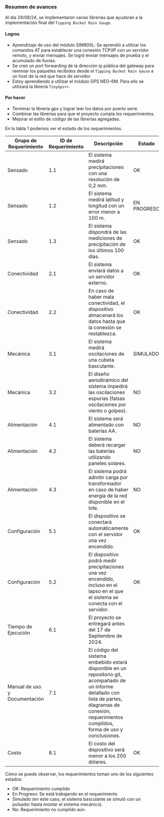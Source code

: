 ### Resumen de avances

Al día 29/08/24, se implementaron varias librerías que ayudarán a la implementación final del `Tipping Bucket Rain Gauge`.

#### Logros

* Aprendizaje de uso del módulo SIM800L: Se aprendió a utilizar los comandos AT para establecer una conexión TCP/IP con un servidor remoto, y enviar mensajes. Se logró enviar mensajes de prueba y el acumulado de lluvias.
* Se creó un port forwarding de la dirección ip pública del gateway para reenviar los paquetes recibidos desde el `Tipping Bucket Rain Gause` a un host de la red que hace de servidor.
* Estoy aprendiendo a utilizar el módulo GPS NEO-6M. Para ello se utilizará la librería `TinyGps++`.

#### Por hacer
* Terminar la librería gps y lograr leer los datos por puerto serie.
* Combinar las librerías para que el proyecto cumpla los requerimientos.
* Mejorar el estilo de código de las librerías agregadas.

En la tabla 1 podemos ver el estado de los requerimientos.

| Grupo de Requerimiento         | ID de Requerimiento                       | Descripción                                                                                                                                                                                                   | Estado               |
|--------------------------------|-------------------------------------------|---------------------------------------------------------------------------------------------------------------------------------------------------------------------------------------------------------------|----------------------|
| Sensado                        | 1.1                                       | El sistema medirá precipitaciones con una resolución de 0,2 mm.                                                                                                                                               |OK                    |
| Sensado                        | 1.2                                       | El sistema medirá latitud y longitud con un error menor a 100 m.                                                                                                                                              |EN PROGRESO           |
| Sensado                        | 1.3                                       | El sistema dispondrá de las mediciones de precipitación de los últimos 100 días.                                                                                                                              |OK                    |
| Conectividad                   | 2.1                                       | El sistema enviará datos a un servidor externo.                                                                                                                                                               |OK                    |
| Conectividad                   | 2.2                                       | En caso de haber mala conectividad, el dispositivo almacenará los datos hasta que la conexión se restablezca.                                                                                                 |OK                    |
| Mecánica                       | 3.1                                       | El sistema medirá oscilaciones de una cubeta basculante.                                                                                                                                                      |SIMULADO              |
| Mecánica                       | 3.2                                       | El diseño aerodinámico del sistema impedirá las oscilaciones espurias (falsas oscilaciones por viento o golpes).                                                                                              |NO                    |
| Alimentación                   | 4.1                                       | El sistema será alimentado con baterías AA.                                                                                                                                                                   |NO                    |
| Alimentación                   | 4.2                                       | El sistema deberá recargar las baterías utilizando paneles solares.                                                                                                                                           |NO                    |
| Alimentación                   | 4.3                                       | El sistema podrá admitir carga por transformador en caso de haber energía de la red disponible en el lote.                                                                                                    |NO                    |
| Configuración                  | 5.1                                       | El dispositivo se conectará automáticamente con el servidor una vez encendido.                                                                                                                                |OK                    |
| Configuración                  | 5.2                                       | El dispositivo podrá medir precipitaciones una vez encendido, incluso en el lapso en el que el sistema se conecta con el servidor.                                                                            |OK                    |
| Tiempo de Ejecución            | 6.1                                       | El proyecto se entregará antes del 17 de Septiembre de 2024.                                                                                                                                                  |                      |
| Manual de uso y Documentación  | 7.1                                       | El código del sistema embebido estará disponible en un repositorio git, acompañado de un informe detallado con lista de partes, diagramas de conexión, requerimientos cumplidos, forma de uso y conclusiones. |                      |
| Costo                          | 8.1                                       | El costo del dispositivo será menor a los 200 dólares.                                                                                                                                                        |OK                    |

Cómo se puede observar, los requerimientos toman uno de los siguientes estados:
* OK: Requerimiento cumplido
* En Progreso: Se está trabajando en el requerimiento
* Simulado (en este caso, el sistema basculante se simuló con un pulsador hasta montar el sistema mecánico).
* No: Requerimiento no cumplido aún.

